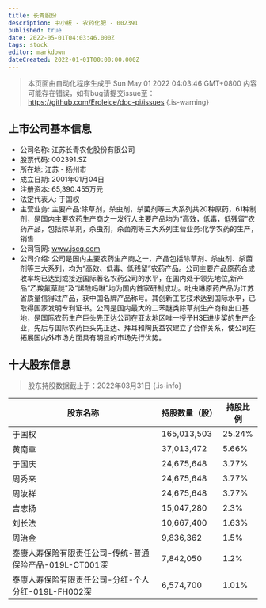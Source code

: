 ```yaml
---
title: 长青股份
description: 中小板 - 农药化肥 - 002391
published: true
date: 2022-05-01T04:03:46.000Z
tags: stock
editor: markdown
dateCreated: 2022-01-01T00:00:00.000Z
---
```


> 本页面由自动化程序生成于 Sun May 01 2022 04:03:46 GMT+0800
> 内容可能存在错误，如有bug请提交issue至：https://github.com/Eroleice/doc-pi/issues
{.is-warning}

## 上市公司基本信息
- 公司名称: 江苏长青农化股份有限公司
- 股票代码: 002391.SZ
- 所在地: 江苏 - 扬州市
- 成立日期: 2001年01月04日
- 注册资本: 65,390.455万元
- 法定代表人: 于国权
- 主营业务: 主要产品:除草剂，杀虫剂，杀菌剂等三大系列共20种原药，61种制剂，是国内主要农药生产商之一发行人主要产品均为“高效，低毒，低残留”农药产品，包括除草剂，杀虫剂，杀菌剂等三大系列主营业务:化学农药的生产，销售
- 公司官网: www.jscq.com
- 公司介绍: 公司是国内主要农药生产商之一，产品包括除草剂、杀虫剂、杀菌剂等三大系列，均为“高效、低毒、低残留”农药产品。公司主要产品原药合成收率均已达到或接近国际著名农药公司的水平，在国内处于领先地位,新产品“乙羧氟草醚”及“烯酰吗啉”均为国内首家研制成功。吡虫啉原药产品为江苏省质量信得过产品，获中国名牌产品称号。其创新工艺技术达到国际水平，已取得国家发明专利证书。公司是国内最大的二苯醚类除草剂生产商和出口基地，是国际农药生产巨头先正达公司在亚太地区唯一授予HSE进步奖的生产企业，先后与国际农药巨头先正达、拜耳和陶氏益农建立了合作关系，使公司在拓展国内外市场方面具有明显的市场先行优势。


## 十大股东信息
> 股东持股数据截止于：2022年03月31日
{.is-info}

| 股东名称 | 持股数量（股） | 持股比例 |
| --- | --- | --- |
| 于国权 | 165,013,503 | 25.24% |
| 黄南章 | 37,013,472 | 5.66% |
| 于国庆 | 24,675,648 | 3.77% |
| 周秀来 | 24,675,648 | 3.77% |
| 周汝祥 | 24,675,648 | 3.77% |
| 吉志扬 | 15,047,280 | 2.3% |
| 刘长法 | 10,667,400 | 1.63% |
| 周治金 | 9,836,362 | 1.5% |
| 泰康人寿保险有限责任公司-传统-普通保险产品-019L-CT001深 | 7,842,050 | 1.2% |
| 泰康人寿保险有限责任公司-分红-个人分红-019L-FH002深 | 6,574,700 | 1.01% |




